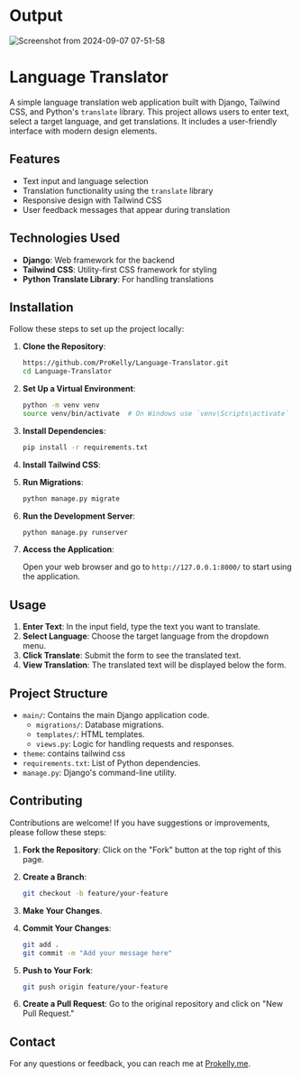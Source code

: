 # Output 

![Screenshot from 2024-09-07 07-51-58](https://github.com/user-attachments/assets/c484da52-2f5b-4dd8-bf69-e89ac3d08453)


# Language Translator

A simple language translation web application built with Django, Tailwind CSS, and Python's `translate` library. This project allows users to enter text, select a target language, and get translations. It includes a user-friendly interface with modern design elements.

## Features

- Text input and language selection
- Translation functionality using the `translate` library
- Responsive design with Tailwind CSS
- User feedback messages that appear during translation

## Technologies Used

- **Django**: Web framework for the backend
- **Tailwind CSS**: Utility-first CSS framework for styling
- **Python Translate Library**: For handling translations

## Installation

Follow these steps to set up the project locally:

1. **Clone the Repository**:

    ```bash
    https://github.com/ProKelly/Language-Translator.git
    cd Language-Translator
    ```

2. **Set Up a Virtual Environment**:

    ```bash
    python -m venv venv
    source venv/bin/activate  # On Windows use `venv\Scripts\activate`
    ```

3. **Install Dependencies**:

    ```bash
    pip install -r requirements.txt
    ```

4. **Install Tailwind CSS**:

5. **Run Migrations**:

    ```bash
    python manage.py migrate
    ```

6. **Run the Development Server**:

    ```bash
    python manage.py runserver
    ```

7. **Access the Application**:

    Open your web browser and go to `http://127.0.0.1:8000/` to start using the application.

## Usage

1. **Enter Text**: In the input field, type the text you want to translate.
2. **Select Language**: Choose the target language from the dropdown menu.
3. **Click Translate**: Submit the form to see the translated text.
4. **View Translation**: The translated text will be displayed below the form.

## Project Structure

- `main/`: Contains the main Django application code.
  - `migrations/`: Database migrations.
  - `templates/`: HTML templates.
  - `views.py`: Logic for handling requests and responses.
- `theme`: contains tailwind css
- `requirements.txt`: List of Python dependencies.
- `manage.py`: Django's command-line utility.

## Contributing

Contributions are welcome! If you have suggestions or improvements, please follow these steps:

1. **Fork the Repository**: Click on the "Fork" button at the top right of this page.
2. **Create a Branch**:

    ```bash
    git checkout -b feature/your-feature
    ```

3. **Make Your Changes**.
4. **Commit Your Changes**:

    ```bash
    git add .
    git commit -m "Add your message here"
    ```

5. **Push to Your Fork**:

    ```bash
    git push origin feature/your-feature
    ```

6. **Create a Pull Request**: Go to the original repository and click on "New Pull Request."


## Contact

For any questions or feedback, you can reach me at [Prokelly.me](mailto:princekelly.tech@gmail.com).

